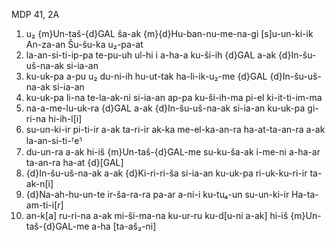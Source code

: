 MDP 41, 2A
1. u₂ {m}Un-taš-{d}GAL ša-ak {m}{d}Hu-ban-nu-me-na-gi [s]u-un-ki-ik An-za-an Šu-šu-ka u₂-pa-at
2. la-an-si-ti-ip-pa te-pu-uh ul-hi i a-ha-a ku-ši-ih {d}GAL a-ak {d}In-šu-uš-na-ak si-ia-an
3. ku-uk-pa a-pu u₂ du-ni-ih hu-ut-tak ha-li-ik-u₂-me {d}GAL {d}In-šu-uš-na-ak si-ia-an
4. ku-uk-pa li-na te-la-ak-ni si-ia-an ap-pa ku-ši-ih-ma pi-el ki-it-ti-im-ma
5. na-a-me-lu-uk-ra {d}GAL a-ak {d}In-šu-uš-na-ak si-ia-an ku-uk-pa gi-ri-na hi-ih-l[i]
6. su-un-ki-ir pi-ti-ir a-ak ta-ri-ir ak-ka me-el-ka-an-ra ha-at-ta-an-ra a-ak la-an-si-ti-⸢e⸣
7. du-un-ra a-ak hi-iš {m}Un-taš-{d}GAL-me su-ku-ša-ak i-me-ni a-ha-ar ta-an-ra ha-at {d}[GAL]
8. {d}In-šu-uš-na-ak a-ak {d}Ki-ri-ri-ša si-ia-an ku-uk-pa ri-uk-ku-ri-ir ta-ak-n[i]
9. {d}Na-ah-hu-un-te ir-ša-ra-ra pa-ar a-ni-i ku-tu₄-un su-un-ki-ir Ha-ta-am-ti-i[r]
10. an-k[a] ru-ri-na a-ak mi-ši-ma-na ku-ur-ru ku-d[u-ni a-ak] hi-iš {m}Un-taš-{d}GAL-me a-ha
[ta-aš₂-ni]
